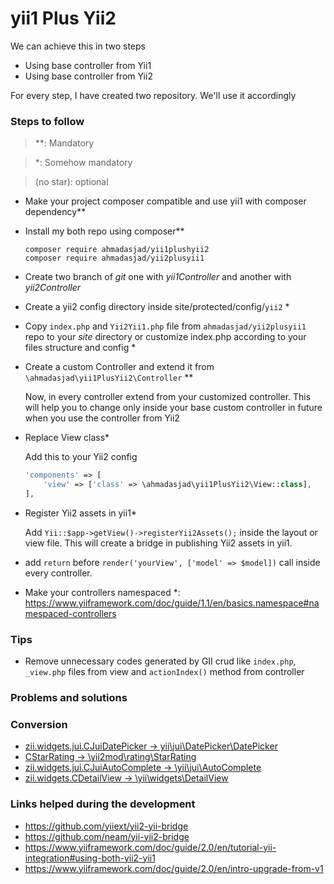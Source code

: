 # yii1 Plus Yii2

We can achieve this in two steps

- Using base controller from Yii1
- Using base controller from Yii2

For every step, I have created two repository. We'll use it accordingly


### Steps to follow

>**: Mandatory

>*: Somehow mandatory 

> (no star): optional

- Make your project composer compatible and use yii1 with composer dependency**
- Install my both repo using composer**
    ```
    composer require ahmadasjad/yii1plushyii2
    composer require ahmadasjad/yii2plusyii1
    ```
- Create two branch of _git_ one with _yii1Controller_ and another with _yii2Controller_
- Create a yii2 config directory inside site/protected/config/`yii2` *
- Copy `index.php` and `Yii2Yii1.php` file from `ahmadasjad/yii2plusyii1` repo to your _site_ directory or customize index.php according to your files structure and config *
- Create a custom Controller and extend it from `\ahmadasjad\yii1PlusYii2\Controller` **
    
    Now, in every controller extend from your customized controller. This will help you to change only inside your base custom controller in future when you use the controller from Yii2
- Replace View class*

    Add this to your Yii2 config
    ```php
    'components' => [
        'view' => ['class' => \ahmadasjad\yii1PlusYii2\View::class],
    ],
    ```
- Register Yii2 assets in yii1*
    
    Add `Yii::$app->getView()->registerYii2Assets();` inside the layout or view file. This will create a bridge in publishing Yii2 assets in yii1.
- add `return` before `render('yourView', ['model' => $model])` call inside every controller.
- Make your controllers namespaced *: https://www.yiiframework.com/doc/guide/1.1/en/basics.namespace#namespaced-controllers



### Tips
- Remove unnecessary codes generated by GII crud like `index.php`, `_view.php` files from view and `actionIndex()` method from controller


### Problems and solutions


### Conversion
- [zii.widgets.jui.CJuiDatePicker -> yii\jui\DatePicker\DatePicker](docs/datePicker.md)
- [CStarRating -> \yii2mod\rating\StarRating](docs/starRating.md)
- [zii.widgets.jui.CJuiAutoComplete -> \yii\jui\AutoComplete](docs/autocomplete.md)
- [zii.widgets.CDetailView -> \yii\widgets\DetailView](docs/detailView.md)


### Links helped during the development
* https://github.com/yiiext/yii2-yii-bridge
* https://github.com/neam/yii-yii2-bridge
* https://www.yiiframework.com/doc/guide/2.0/en/tutorial-yii-integration#using-both-yii2-yii1
* https://www.yiiframework.com/doc/guide/2.0/en/intro-upgrade-from-v1
